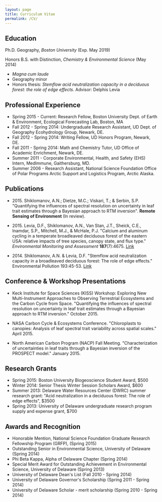 ```yaml
---
layout: page
title: Curriculum Vitae
permalink: /CV/
---
```


## Education
Ph.D. Geography, *Boston University* (Exp. May 2019)

Honors B.S. with Distinction, *Chemistry & Environmental Science* (May 2014)
* *Magna cum laude*
* Geography minor
* Honors thesis: *Stemflow acid neutralization capacity in a deciduous forest: 
  the role of edge effects*. Advisor: Delphis Levia

## Professional Experience

* Spring 2015 - Current: Research Fellow, Boston University Dept. of Earth & 
  Environment, Ecological Forecasting Lab, Boston, MA
* Fall 2012 - Spring 2014: Undergraduate Research Assistant, UD Dept. of 
  Geography Ecohydrology Group, Newark, DE.
* Fall 2012 - Spring 2014: Writing Fellow, UD Honors Program, Newark, DE.
* Fall 2011 - Spring 2014: Math and Chemistry Tutor, UD Office of Academic 
  Enrichment, Newark, DE.
* Summer 2011 - Corporate Environmental, Health, and Safety (EHS) Intern, 
  MedImmune, Gaithersburg, MD.
* Summer 2006 - Research Assistant, National Science Foundation Office of 
  Polar Programs Arctic Support and Logistics Program, Arctic Alaska.


## Publications

* 2015\. Shiklomanov, A.N.; Dietze, M.C.; Viskari, T.; & Serbin, S.P. "Quantifying the influences 
of spectral resolution on uncertainty in leaf trait estimates through a Bayesian approach to 
RTM inversion". **Remote Sensing of Environment** (In review).

* 2015\. Levia, D.F.,  Shiklomanov, A.N., Van Stan, J.T., Sheick, C.E., Inamdar, S.P., Mitchell, 
M.J., & McHale, P.J. "Calcium and aluminum cycling in a temperate broadleaved 
deciduous forest of the eastern USA: relative impacts of tree species, canopy state, and 
flux type." *Environmental Monitoring and Assessment* **187**(7):4675. 
[Link]()

* 2014\. Shiklomanov, A.N. & Levia, D.F. "Stemflow acid neutralization capacity in a broadleaved 
deciduous forest: The role of edge effects." Environmental Pollution 193:45-53. [Link]()


## Conference & Workshop Presentations

* Keck Institute for Space Sciences (KISS) Workshop: Exploring New 
  Multi-Instrument Approaches to Observing Terrestrial Ecosystems and the 
  Carbon Cycle from Space.  "Quantifying the influences of spectral resolution 
  on uncertainty in leaf trait estimates through a Bayesian approach to RTM 
  inversion." October 2015.

* NASA Carbon Cycle & Ecosystems Conference. "Chloroplasts to canopies: 
  Analysis of leaf spectral trait variability across spatial scales." April 
  2015.

* North American Carbon Program (NACP) Fall Meeting. "Characterization of 
  uncertainties in leaf traits through a Bayesian inversion of the PROSPECT 
  model." January 2015. 


## Research Grants

* Spring 2015: Boston University Biogeoscience Student Award, $500
* Winter 2014: Senior Thesis Winter Session Scholars Award, $600
* Summer 2013: Delaware Water Resources Center (DWRC) summer research grant: 
  "Acid neutralization in a deciduous forest: The role of edge effects", $3500
* Spring 2013: University of Delaware undergraduate research program supply 
  and expense grant, $700


## Awards and Recognition

* Honorable Mention, National Science Foundation Graduate Research Fellowship 
  Program (GRFP), (Spring 2015)
* Outstanding Senior in Environmental Science, University of Delaware (Spring 
  2014)
* Phi Beta Kappa, Alpha of Delaware Chapter (Spring 2014)
* Special Merit Award for Outstanding Achievement in Environmental Science, 
  University of Delaware (Spring 2013)
* University of Delaware Dean's List (Fall 2010 - Spring 2014)
* University of Delaware Governor's Scholarship (Spring 2011 - Spring 2014)
* University of Delaware Scholar - merit scholarship (Spring 2010 - Spring 
  2014)
